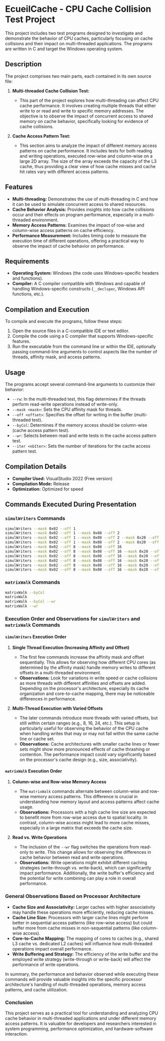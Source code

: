 # EcueilCache - CPU Cache Collision Test Project

This project includes two test programs designed to investigate and demonstrate the behavior of CPU caches, particularly focusing on cache collisions and their impact on multi-threaded applications. The programs are written in C and target the Windows operating system.

## Description

The project comprises two main parts, each contained in its own source file:

1. **Multi-threaded Cache Collision Test:**
   - This part of the project explores how multi-threading can affect CPU cache performance. It involves creating multiple threads that either write to or read and write to specific memory addresses. The objective is to observe the impact of concurrent access to shared memory on cache behavior, specifically looking for evidence of cache collisions.

2. **Cache Access Pattern Test:**
   - This section aims to analyze the impact of different memory access patterns on cache performance. It includes tests for both reading and writing operations, executed row-wise and column-wise on a large 2D array. The size of the array exceeds the capacity of the L3 cache, thus providing a clear view of how cache misses and cache hit rates vary with different access patterns.

## Features

- **Multi-threading:** Demonstrates the use of multi-threading in C and how it can be used to simulate concurrent access to shared resources.
- **Cache Behavior Analysis:** Provides insights into how cache collisions occur and their effects on program performance, especially in a multi-threaded environment.
- **Memory Access Patterns:** Examines the impact of row-wise and column-wise access patterns on cache efficiency.
- **Performance Measurement:** Includes timing code to measure the execution time of different operations, offering a practical way to observe the impact of cache behavior on performance.

## Requirements

- **Operating System:** Windows (the code uses Windows-specific headers and functions).
- **Compiler:** A C compiler compatible with Windows and capable of handling Windows-specific constructs (`__declspec`, Windows API functions, etc.).

## Compilation and Execution

To compile and execute the programs, follow these steps:

1. Open the source files in a C-compatible IDE or text editor.
2. Compile the code using a C compiler that supports Windows-specific features.
3. Run the executable from the command line or within the IDE, optionally passing command-line arguments to control aspects like the number of threads, affinity mask, and access patterns.

## Usage

The programs accept several command-line arguments to customize their behavior:

- `--rw`: In the multi-threaded test, this flag determines if the threads perform read-write operations instead of write-only.
- `--mask <mask>`: Sets the CPU affinity mask for threads.
- `--off <offset>`: Specifies the offset for writing in the buffer (multi-threaded test).
- `--byCol`: Determines if the memory access should be column-wise (cache access pattern test).
- `--wr`: Selects between read and write tests in the cache access pattern test.
- `--iter <nbIter>`: Sets the number of iterations for the cache access pattern test.

## Compilation Details

- **Compiler Used:** VisualStudio 2022 (Free version)
- **Compilation Mode:** Release
- **Optimization:** Optimized for speed

## Commands Executed During Presentation

### `simulWriters` Commands

```bash
simulWriters --mask 0x02 --off 1
simulWriters --mask 0x02 --off 1 --mask 0x08 --off 2
simulWriters --mask 0x02 --off 1 --mask 0x08 --off 2 --mask 0x20 --off 3
simulWriters --mask 0x02 --off 1 --mask 0x08 --off 2 --mask 0x20 --off 3 --mask 0x80 --off 4
simulWriters --mask 0x02 --off 8 --mask 0x08 --off 16
simulWriters --mask 0x02 --off 8 --mask 0x08 --off 16 --mask 0x20 --off 24
simulWriters --mask 0x02 --off 8 --mask 0x08 --off 16 --mask 0x20 --off 24 --mask 0x80 --off 32
simulWriters --mask 0x02 --off 8 --mask 0x08 --off 16 --mask 0x20 --off 24 --mask 0x80 --off 32 --mask 0x04 --off 17
simulWriters --mask 0x02 --off 8 --mask 0x08 --off 16 --mask 0x20 --off 24 --mask 0x80 --off 32 --mask 0x04 --off 17 --mask 0x10 --off 25
simulWriters --mask 0x02 --off 8 --mask 0x08 --off 16 --mask 0x20 --off 24 --mask 0x80 --off 32 --mask 0x04 --off 17 --mask 0x10 --off 25 --mask 0x40 --off 33
```

### `matrixWalk` Commands

```bash
matrixWalk --byCol
matrixWalk
matrixWalk --byCol --wr
matrixWalk --wr
```

### Execution Order and Observations for `simulWriters` and `matrixWalk` Commands

#### `simulWriters` Execution Order

1. **Single Thread Execution (Increasing Affinity and Offset)**
   - The first few commands increase the affinity mask and offset sequentially. This allows for observing how different CPU cores (as determined by the affinity mask) handle memory writes to different offsets in a multi-threaded environment.
   - **Observations:** Look for variations in write speed or cache collisions as more threads with different affinities and offsets are added. Depending on the processor's architecture, especially its cache organization and core-to-cache mapping, there may be noticeable differences in performance.

2. **Multi-Thread Execution with Varied Offsets**
   - The later commands introduce more threads with varied offsets, but still within certain ranges (e.g., 8, 16, 24, etc.). This setup is particularly useful for observing the behavior of the CPU cache when handling writes that may or may not fall within the same cache line or cache set.
   - **Observations:** Cache architectures with smaller cache lines or fewer sets might show more pronounced effects of cache thrashing or contention. The performance impact could vary significantly based on the processor's cache design (e.g., size, associativity).

#### `matrixWalk` Execution Order

1. **Column-wise and Row-wise Memory Access**
   - The `matrixWalk` commands alternate between column-wise and row-wise memory access patterns. This difference is crucial in understanding how memory layout and access patterns affect cache usage.
   - **Observations:** Processors with a high cache line size are expected to benefit more from row-wise access due to spatial locality. In contrast, column-wise access might lead to more cache misses, especially in a large matrix that exceeds the cache size.

2. **Read vs. Write Operations**
   - The inclusion of the `--wr` flag switches the operations from read-only to write. This change allows for observing the differences in cache behavior between read and write operations.
   - **Observations:** Write operations might exhibit different caching strategies (write-through vs. write-back), which can significantly impact performance. Additionally, the write buffer's efficiency and the potential for write combining can play a role in overall performance.

### General Observations Based on Processor Architecture

- **Cache Size and Associativity:** Larger caches with higher associativity may handle these operations more efficiently, reducing cache misses.
- **Cache Line Size:** Processors with larger cache lines might perform better in sequential access patterns (like row-wise access) but could suffer more from cache misses in non-sequential patterns (like column-wise access).
- **Core-to-Cache Mapping:** The mapping of cores to caches (e.g., shared L3 cache vs. dedicated L2 caches) will influence how multi-threaded operations impact overall performance.
- **Write Buffering and Strategy:** The efficiency of the write buffer and the employed write strategy (write-through or write-back) will affect the performance of write operations.

In summary, the performance and behavior observed while executing these commands will provide valuable insights into the specific processor architecture's handling of multi-threaded operations, memory access patterns, and cache utilization.

### Conclusion

This project serves as a practical tool for understanding and analyzing CPU cache behavior in multi-threaded applications and under different memory access patterns. It is valuable for developers and researchers interested in system programming, performance optimization, and hardware-software interaction.
